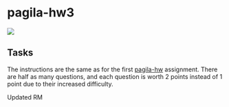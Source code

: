 # pagila-hw3
[![](https://github.com/ifreer23/pagila-hw3/workflows/tests/badge.svg)](https://github.com/ifreer23/pagila-hw3/actions?query=workflow%3Atests)

## Tasks


The instructions are the same as for the first [pagila-hw](https://github.com/mikeizbicki/pagila-hw) assignment.
There are half as many questions, and each question is worth 2 points instead of 1 point due to their increased difficulty.

Updated RM
